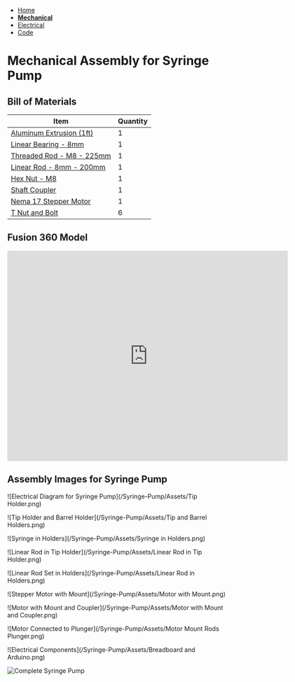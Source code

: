 - [Home](/Syringe-Pump/)
- **[Mechanical](/Syringe-Pump/mechanical)**
- [Electrical](/Syringe-Pump/electrical)
- [Code](/Syringe-Pump/code)

# Mechanical Assembly for Syringe Pump

## Bill of Materials

Item         | Quantity
------------ | -------------
[Aluminum Extrusion (1ft)](https://www.mcmaster.com/47065T107/) | 1 
[Linear Bearing - 8mm](https://www.mcmaster.com/61205K75/) | 1 
[Threaded Rod - M8 - 225mm](https://www.mcmaster.com/1078N32/) | 1 
[Linear Rod - 8mm - 200mm](https://www.mcmaster.com/6112K44/) | 1 
[Hex Nut - M8](https://www.mcmaster.com/90592A022/) | 1 
[Shaft Coupler](https://www.mcmaster.com/2464K19/) | 1 
[Nema 17 Stepper Motor](https://www.mcmaster.com/6627T66/) | 1 
[T Nut and Bolt](https://www.mcmaster.com/47065T139/) | 6 


## Fusion 360 Model

<iframe src="https://vanderbilt425.autodesk360.com/shares/public/SH56a43QTfd62c1cd968211893976aa622ea?mode=embed" width="640" height="480" allowfullscreen="true" webkitallowfullscreen="true" mozallowfullscreen="true"  frameborder="0"></iframe>

## Assembly Images for Syringe Pump

![Electrical Diagram for Syringe Pump](/Syringe-Pump/Assets/Tip Holder.png)

![Tip Holder and Barrel Holder](/Syringe-Pump/Assets/Tip and Barrel Holders.png)

![Syringe in Holders](/Syringe-Pump/Assets/Syringe in Holders.png)

![Linear Rod in Tip Holder](/Syringe-Pump/Assets/Linear Rod in Tip Holder.png)

![Linear Rod Set in Holders](/Syringe-Pump/Assets/Linear Rod in Holders.png)

![Stepper Motor with Mount](/Syringe-Pump/Assets/Motor with Mount.png)

![Motor with Mount and Coupler](/Syringe-Pump/Assets/Motor with Mount and Coupler.png)

![Motor Connected to Plunger](/Syringe-Pump/Assets/Motor Mount Rods Plunger.png)

![Electrical Components](/Syringe-Pump/Assets/Breadboard and Arduino.png)

![Complete Syringe Pump](/Syringe-Pump/Assets/Complete.png)

